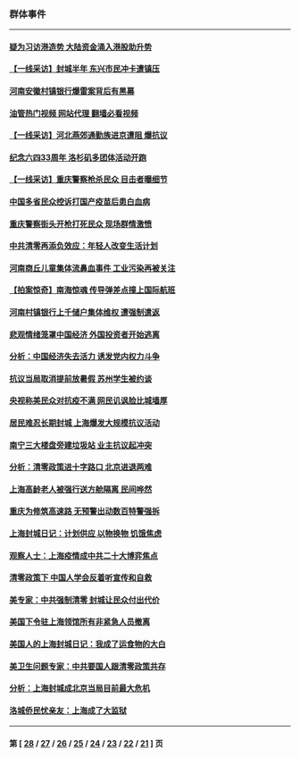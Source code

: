 ### 群体事件
---
#### [疑为习访港造势 大陆资金涌入港股助升势](../../pages/ncid279/n13756127.md?06112045) 
#### [【一线采访】封城半年 东兴市民冲卡遭镇压](../../pages/ncid279/n13754277.md?06112045) 
#### [河南安徽村镇银行爆雷案背后有黑幕](../../pages/ncid279/n13754230.md?06112045) 
#### [油管热门视频 网站代理 翻墙必看视频](http://209.222.30.114:81/youtube.html?06112045)
#### [【一线采访】河北燕郊通勤族进京遭阻 爆抗议](../../pages/ncid279/n13749999.md?06112045) 
#### [纪念六四33周年 洛杉矶多团体活动开跑](../../pages/ncid279/n13749760.md?06112045) 
#### [【一线采访】重庆警察枪杀民众 目击者曝细节](../../pages/ncid279/n13749360.md?06112045) 
#### [中国多省民众控诉打国产疫苗后患白血病](../../pages/ncid279/n13748740.md?06112045) 
#### [重庆警察街头开枪打死民众 现场群情激愤](../../pages/ncid279/n13749070.md?06112045) 
#### [中共清零再添负效应：年轻人改变生活计划](../../pages/ncid279/n13748102.md?06112045) 
#### [河南商丘儿童集体流鼻血事件 工业污染再被关注](../../pages/ncid279/n13747065.md?06112045) 
#### [【拍案惊奇】南海惊魂 传导弹差点撞上国际航班](../../pages/ncid279/n13746784.md?06112045) 
#### [河南村镇银行上千储户集体维权 遭强制遣返](../../pages/ncid279/n13743906.md?06112045) 
#### [悲观情绪笼罩中国经济 外国投资者开始逃离](../../pages/ncid279/n13743825.md?06112045) 
#### [分析：中国经济失去活力 诱发党内权力斗争](../../pages/ncid279/n13740219.md?06112045) 
#### [抗议当局取消提前放暑假 苏州学生被约谈](../../pages/ncid279/n13738981.md?06112045) 
#### [央视称美民众对抗疫不满 网民讥讽脸比城墙厚](../../pages/ncid279/n13738685.md?06112045) 
#### [居民难忍长期封城 上海爆发大规模抗议活动](../../pages/ncid279/n13724894.md?06112045) 
#### [南宁三大楼盘旁建垃圾站 业主抗议起冲突](../../pages/ncid279/n13723244.md?06112045) 
#### [分析：清零政策进十字路口 北京进退两难](../../pages/ncid279/n13722760.md?06112045) 
#### [上海高龄老人被强行送方舱隔离 民间哗然](../../pages/ncid279/n13717318.md?06112045) 
#### [重庆为修筑高速路 无预警出动数百特警强拆](../../pages/ncid279/n13716893.md?06112045) 
#### [上海封城日记：计划供应 以物换物 饥饿焦虑](../../pages/ncid279/n13715646.md?06112045) 
#### [观察人士：上海疫情成中共二十大博弈焦点](../../pages/ncid279/n13713349.md?06112045) 
#### [清零政策下 中国人学会反着听宣传和自救](../../pages/ncid279/n13711002.md?06112045) 
#### [美专家：中共强制清零 封城让民众付出代价](../../pages/ncid279/n13709482.md?06112045) 
#### [美国下令驻上海领馆所有非紧急人员撤离](../../pages/ncid279/n13709373.md?06112045) 
#### [美国人的上海封城日记：我成了运食物的大白](../../pages/ncid279/n13707573.md?06112045) 
#### [美卫生问题专家：中共要国人跟清零政策共存](../../pages/ncid279/n13705925.md?06112045) 
#### [分析：上海封城成北京当局目前最大危机](../../pages/ncid279/n13702771.md?06112045) 
#### [洛城侨民忧亲友：上海成了大监狱](../../pages/ncid279/n13693937.md?06112045) 

---
#### 第 [ [28](./28.md?06112045) / [27](./27.md?06112045) / [26](./26.md?06112045) / [25](./25.md?06112045) / [24](./24.md?06112045) / [23](./23.md?06112045) / [22](./22.md?06112045) / [21](./21.md?06112045) ] 页
